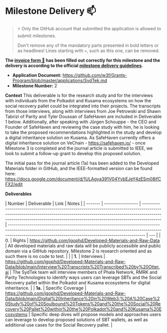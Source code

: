 # Milestone Delivery :mailbox:

> ⚡ Only the GitHub account that submitted the application is allowed to submit milestones.
>
> Don't remove any of the mandatory parts presented in bold letters or as headlines! Lines starting with `>`, such as this one, can be removed.

**The [invoice form :pencil:](https://docs.google.com/forms/d/e/1FAIpQLSfmNYaoCgrxyhzgoKQ0ynQvnNRoTmgApz9NrMp-hd8mhIiO0A/viewform) has been filled out correctly for this milestone and the delivery is according to the official [milestone delivery guidelines](https://github.com/w3f/Grants-Program/blob/master/docs/milestone-deliverables-guidelines.md).**

- **Application Document:** https://github.com/w3f/Grants-Program/blob/master/applications/SydTek.md
- **Milestone Number:** 2

**Context**
This deliverable is for the research study and for the interviews with individuals from the Polkadot and Kusama ecosystems on how the social recovery pallet could be integrated into their projects. The transcripts from those interviews, along with interviews from Joe Petrowski and Shawn Tabrizi of Parity and Tyler Doussan of SafeHaven are included in Deliverable 1 below. Additionally, after speaking with Jûrgen Schouppe - the CEO and Founder of SafeHaven and reviewing the case study with him, he is looking to take the proposed recommendations highlighted in the study and develop a digital inheritance solution on Kusama. As SafeHaven currently offers a digital inheritance solution on VeChain - https://safehaven.io/ - once Milestone 3 is completed and the journal article is submitted to IEEE, we look to submit a follow-up grant to develop this proposed solution.

The initial pass for the journal article (1a) has been added to the Developed Materials folder in GitHub, and the IEEE-formatted version can be found here: https://docs.google.com/document/d/1ULAgya391V04YvbEJeY4zESm08ifCFX2/edit

**Deliverables**

| Number  | Deliverable       | Link                                                                                                                                                                                                                                                | Notes                                                                                                                                                                                                                            |
| ------- | ----------------- | --------------------------------------------------------------------------------------------------------------------------------------------------------------------------------------------------------------------------------------------------- | -------------------------------------------------------------------------------------------------------------------------------------------------------------------------------------------------------------------------------- | --- |
| 0.      | Rights            | https://github.com/jgophd/Developed-Materials-and-Raw-Data                                                                                                                                                                                          | All developed materials and raw data will be publicly accessible and public domain via a GitHub repository. Milestone 2 is research oriented and as such there is no code to test.                                               |     |
| **1.**  | Interviews        | https://github.com/jgophd/Developed-Materials-and-Raw-Data/blob/main/Interview%20Transcripts%20Transcribed%20by%20Otter.ai                                                                                                                          | The SydTek team will interview members of Phala Network, RMRK and Parity Technologies to identify ways users can leverage SBTs and the Social Recovery pallet within the Polkadot and Kusama ecosystems for digital inheritance. |
| **1a.** | Specific Coverage | https://github.com/jgophd/Developed-Materials-and-Raw-Data/blob/main/Digital%20Inheritance%20in%20Web3:%20A%20Case%20Study%20of%20Soulbound%20Tokens%20and%20the%20Social%20Recovery%20Pallet%20within%20the%20Polkadot%20and%20Kusama%20Ecosystems | Specific deep dives will propose models and approaches users can leverage to develop proposed solutions of SBT wallets, as well as additional use cases for the Social Recovery pallet.                                          |
